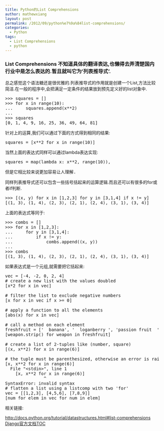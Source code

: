 ```yaml
---
title: Python的List Comprehensions
author: mathewxiang
layout: post
permalink: /2012/09/python%e7%9a%84list-comprehensions/
categories:
  - Python
tags:
  - List Comprehensions
  - python
---
```

### List Comprehensions 不知道具体的翻译表达,也懒得去弄清楚国内行业中是怎么表达的.暂且就叫它为’列表推导式’.<!--more-->

总之感觉这个语法糖还是很优雅的.列表推导式的作用就是创建一个List,方法比较简洁.在一般的程序中,会把满足一定条件的结果放到预先定义好的list对象中.

<pre>&gt;&gt;&gt; squares = []
&gt;&gt;&gt; for x in range(10):
...     squares.append(x**2)
...
&gt;&gt;&gt; squares
[0, 1, 4, 9, 16, 25, 36, 49, 64, 81]</pre>

针对上的运算,我们可以通过下面的方式得到相同的结果:

<pre>squares = [x**2 for x in range(10)]</pre>

当然上面的表达式同样可以通过lambda表达实现:

<tt>squares = map(lambda x: x**2, range(10)),</tt>

<tt>但是它相比较来说更加容易让人理解.</tt>

同样列表推导式还可以包含一些括号括起来的运算逻辑.而且还可以有很多的for或者if判断.

<pre>&gt;&gt;&gt; [(x, y) for x in [1,2,3] for y in [3,1,4] if x != y]
[(1, 3), (1, 4), (2, 3), (2, 1), (2, 4), (3, 1), (3, 4)]</pre>

上面的表达式等同于:

<pre>&gt;&gt;&gt; combs = []
&gt;&gt;&gt; for x in [1,2,3]:
...     for y in [3,1,4]:
...         if x != y:
...             combs.append((x, y))
...
&gt;&gt;&gt; combs
[(1, 3), (1, 4), (2, 3), (2, 1), (2, 4), (3, 1), (3, 4)]</pre>

如果表达式是一个元组,就需要把它括起来:

<pre>vec = [-4, -2, 0, 2, 4]
# create a new list with the values doubled
[x*2 for x in vec]

# filter the list to exclude negative numbers
[x for x in vec if x &gt;= 0]

# apply a function to all the elements
[abs(x) for x in vec]

# call a method on each element
freshfruit = ['  banana', '  loganberry ', 'passion fruit  ']
[weapon.strip() for weapon in freshfruit]

# create a list of 2-tuples like (number, square)
[(x, x**2) for x in range(6)]

# the tuple must be parenthesized, otherwise an error is raised
[x, x**2 for x in range(6)]
  File "&lt;stdin&gt;", line 1
    [x, x**2 for x in range(6)]
               ^
SyntaxError: invalid syntax
# flatten a list using a listcomp with two 'for'
vec = [[1,2,3], [4,5,6], [7,8,9]]
[num for elem in vec for num in elem]</pre>

相关链接:

<http://docs.python.org/tutorial/datastructures.html#list-comprehensions>  
[Django官方文档TOC][1]

 [1]: http://www.yyxzy.org/2011/11/%E6%88%91%E5%87%86%E5%A4%87%E5%9C%A8%E6%8E%A5%E4%B8%8B%E6%9D%A5%E8%AF%BB%E4%B8%80%E8%AF%BBdjango%E7%9A%84%E5%AE%98%E6%96%B9%E6%96%87%E6%A1%A3/ "Django文档"